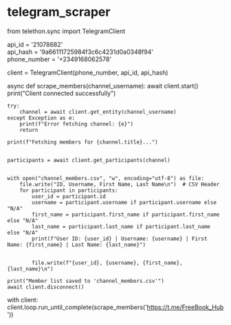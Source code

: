 # telegram_scraper
from telethon.sync import TelegramClient


api_id = '21078682'  
api_hash = '9a66111725984f3c6c4231d0a0348f94'  
phone_number = '+2349168062578'


client = TelegramClient(phone_number, api_id, api_hash)


async def scrape_members(channel_username):
    await client.start()
    print("Client connected successfully")

    
    try:
        channel = await client.get_entity(channel_username)
    except Exception as e:
        print(f"Error fetching channel: {e}")
        return

    print(f"Fetching members for {channel.title}...")


    participants = await client.get_participants(channel)

    
    with open("channel_members.csv", "w", encoding="utf-8") as file:
        file.write("ID, Username, First Name, Last Name\n")  # CSV Header
        for participant in participants:
            user_id = participant.id
            username = participant.username if participant.username else "N/A"
            first_name = participant.first_name if participant.first_name else "N/A"
            last_name = participant.last_name if participant.last_name else "N/A"
            print(f"User ID: {user_id} | Username: {username} | First Name: {first_name} | Last Name: {last_name}")

            
            file.write(f"{user_id}, {username}, {first_name}, {last_name}\n")

    print("Member list saved to 'channel_members.csv'")
    await client.disconnect()


with client:
    client.loop.run_until_complete(scrape_members('https://t.me/FreeBook_Hub'))
